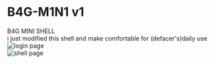 # B4G-M1N1 v1<br>
B4G MINI SHELL<br>
i just modified this shell and make comfortable for (defacer's)daily use<br>
<img src="https://i.ibb.co/D9Bg8HW/aaa.png" alt="login page" border="0"><br>
<img src="https://i.ibb.co/dP2DXwx/aaa.png" alt="shell page" border="0">
